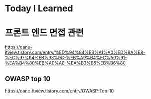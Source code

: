 # Today I Learned

# 프론트 엔드 면접 관련

https://dane-itview.tistory.com/entry/%ED%94%84%EB%A1%A0%ED%8A%B8-%EC%97%94%EB%93%9C-%EB%A9%B4%EC%A0%91-%EA%B4%80%EB%A0%A8-%EA%B3%B5%EB%B6%80

## OWASP top 10

https://dane-itview.tistory.com/entry/OWASP-Top-10
